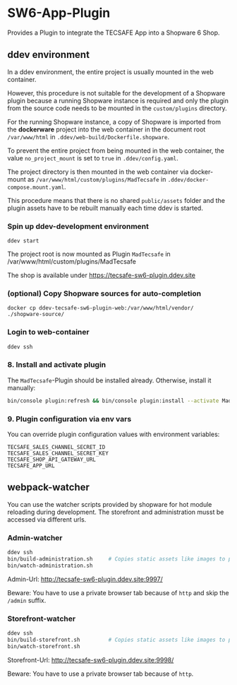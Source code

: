 # SW6-App-Plugin
Provides a Plugin to integrate the TECSAFE App into a Shopware 6 Shop.

## ddev environment

In a ddev environment, the entire project is usually mounted in the web container.

However, this procedure is not suitable for the development of a Shopware plugin because a running Shopware instance 
is required and only the plugin from the source code needs to be mounted in the `custom/plugins` directory.

For the running Shopware instance, a copy of Shopware is imported from the **dockerware** project into the web container 
in the document root `/var/www/html` in `.ddev/web-build/Dockerfile.shopware`.

To prevent the entire project from being mounted in the web container, the value `no_project_mount` is set to `true` 
in `.ddev/config.yaml`.

The project directory is then mounted in the web container via docker-mount 
as `/var/www/html/custom/plugins/MadTecsafe` in `.ddev/docker-compose.mount.yaml`.

This procedure means that there is no shared `public/assets` folder and the plugin assets have to be rebuilt 
manually each time ddev is started.

### Spin up ddev-development environment

    ddev start

The project root is now mounted as Plugin `MadTecsafe` in /var/www/html/custom/plugins/MadTecsafe

The shop is available under https://tecsafe-sw6-plugin.ddev.site

### (optional) Copy Shopware sources for auto-completion

    docker cp ddev-tecsafe-sw6-plugin-web:/var/www/html/vendor/ ./shopware-source/


### Login to web-container

```bash
ddev ssh
```

### 8. Install and activate plugin

The `MadTecsafe`-Plugin should be installed already. Otherwise, install it manually: 

```bash
bin/console plugin:refresh && bin/console plugin:install --activate MadTecsafe
```

### 9. Plugin configuration via env vars
You can override plugin configuration values with environment variables:
```dotenv
TECSAFE_SALES_CHANNEL_SECRET_ID
TECSAFE_SALES_CHANNEL_SECRET_KEY
TECSAFE_SHOP_API_GATEWAY_URL
TECSAFE_APP_URL
```

## webpack-watcher

You can use the watcher scripts provided by shopware for hot module reloading during development.
The storefront and administration musst be accessed via different urls.

### Admin-watcher

```bash
ddev ssh
bin/build-administration.sh     # Copies static assets like images to public/bundles
bin/watch-administration.sh
```

Admin-Url: http://tecsafe-sw6-plugin.ddev.site:9997/

Beware: You have to use a private browser tab because of `http` and skip the `/admin` suffix.


### Storefront-watcher

```bash
ddev ssh
bin/build-storefront.sh         # Copies static assets like images to public/bundles
bin/watch-storefront.sh
```

Storefront-Url: http://tecsafe-sw6-plugin.ddev.site:9998/ 

Beware: You have to use a private browser tab because of `http`.
